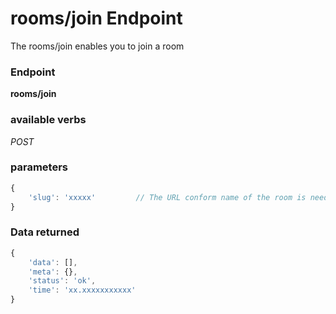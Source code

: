 # rooms/join Endpoint

The rooms/join enables you to join a room

### Endpoint

**rooms/join**

### available verbs

_POST_

### parameters
```js
{
    'slug': 'xxxxx'         // The URL conform name of the room is needed to join``
}
```

### Data returned

```js
{
    'data': [],
    'meta': {},
    'status': 'ok',
    'time': 'xx.xxxxxxxxxxx'
}
```